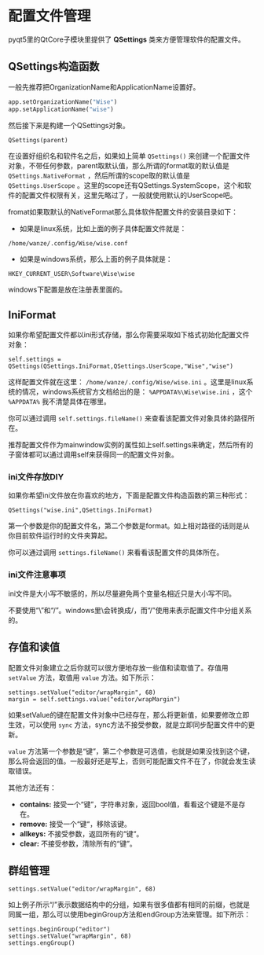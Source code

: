 # 配置文件管理
pyqt5里的QtCore子模块里提供了 **QSettings** 类来方便管理软件的配置文件。

## QSettings构造函数

一般先推荐把OrganizationName和ApplicationName设置好。

```python
app.setOrganizationName("Wise")
app.setApplicationName("wise")
```

然后接下来是构建一个QSettings对象。

```python
QSettings(parent)
```

在设置好组织名和软件名之后，如果如上简单 `QSettings()` 来创建一个配置文件对象，不带任何参数，parent取默认值，那么所谓的format取的默认值是 `QSettings.NativeFormat` ，然后所谓的scope取的默认值是 `QSettings.UserScope` 。这里的scope还有QSettings.SystemScope，这个和软件的配置文件权限有关，这里先略过了，一般就使用默认的UserScope吧。

fromat如果取默认的NativeFormat那么具体软件配置文件的安装目录如下：

- 如果是linux系统，比如上面的例子具体配置文件就是：
```
/home/wanze/.config/Wise/wise.conf
```
- 如果是windows系统，那么上面的例子具体就是：
```
HKEY_CURRENT_USER\Software\Wise\wise
```
windows下配置是放在注册表里面的。


## IniFormat

如果你希望配置文件都以ini形式存储，那么你需要采取如下格式初始化配置文件对象：
```
self.settings = QSettings(QSettings.IniFormat,QSettings.UserScope,"Wise","wise")
```
这样配置文件就在这里： `/home/wanze/.config/Wise/wise.ini` 。这里是linux系统的情况，windows系统官方文档给出的是： `%APPDATA%\Wise\wise.ini` ，这个 `%APPDATA%` 我不清楚具体在哪里。

你可以通过调用 `self.settings.fileName()` 来查看该配置文件对象具体的路径所在。

推荐配置文件作为mainwindow实例的属性如上self.settings来确定，然后所有的子窗体都可以通过调用self来获得同一的配置文件对象。

### ini文件存放DIY

如果你希望ini文件放在你喜欢的地方，下面是配置文件构造函数的第三种形式：
```
QSettings("wise.ini",QSettings.IniFormat)
```
第一个参数是你的配置文件名，第二个参数是format。如上相对路径的话则是从你目前软件运行时的文件夹算起。

你可以通过调用 `settings.fileName()` 来看看该配置文件的具体所在。

### ini文件注意事项

ini文件是大小写不敏感的，所以尽量避免两个变量名相近只是大小写不同。

不要使用“\\”和“/”。windows里\\会转换成/，而“/”使用来表示配置文件中分组关系的。

## 存值和读值
配置文件对象建立之后你就可以很方便地存放一些值和读取值了。存值用 `setValue` 方法，取值用 `value` 方法。如下所示：
```
settings.setValue("editor/wrapMargin", 68)
margin = self.settings.value("editor/wrapMargin")
```
如果setValue的键在配置文件对象中已经存在，那么将更新值，如果要修改立即生效，可以使用 `sync` 方法，sync方法不接受参数，就是立即同步配置文件中的更新。

`value` 方法第一个参数是“键”，第二个参数是可选值，也就是如果没找到这个键，那么将会返回的值。一般最好还是写上，否则可能配置文件不在了，你就会发生读取错误。

其他方法还有：

- **contains:** 接受一个“键”，字符串对象，返回bool值，看看这个键是不是存在。
- **remove:** 接受一个“键“，移除该键。
- **allkeys:** 不接受参数，返回所有的“键“。
- **clear:** 不接受参数，清除所有的“键”。

## 群组管理
```
settings.setValue("editor/wrapMargin", 68)
```
如上例子所示“/”表示数据结构中的分组，如果有很多值都有相同的前缀，也就是同属一组，那么可以使用beginGroup方法和endGroup方法来管理。如下所示：
```
settings.beginGroup("editor")
settings.setValue("wrapMargin", 68)
settings.engGroup()
```